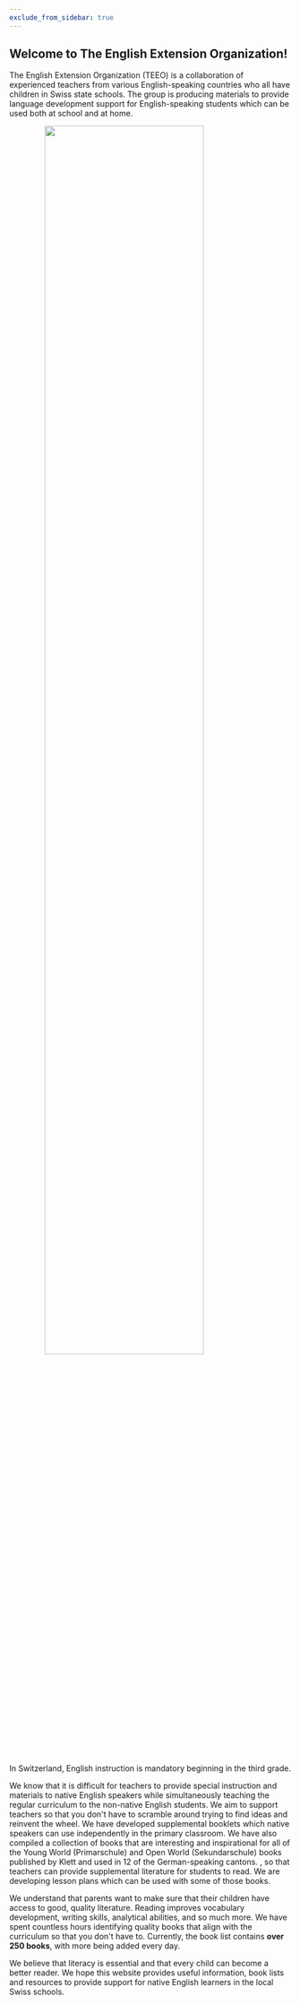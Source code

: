 ```yaml
---
exclude_from_sidebar: true
---
```


## Welcome to The English Extension Organization! 


The English Extension Organization (TEEO) is a collaboration of experienced teachers from various English-speaking countries who all have children in Swiss state schools. The group is producing materials to provide language development support for English-speaking students which can be used both at school and at home.  

<img src="https://i.imgur.com/msRysTK.png" width="75%" style="display:block;margin-left:auto;margin-right:auto;"/>
In Switzerland, English instruction is mandatory beginning in the third grade.  

We know that it is difficult for teachers to provide special instruction and materials to native English speakers while simultaneously teaching the regular curriculum to the non-native English students.  We aim to support  teachers so that you don't have to scramble around trying to find ideas and reinvent the wheel.  We have developed supplemental booklets which native speakers can use independently in the primary classroom.  We have also compiled a collection of books that are interesting and inspirational for all of the Young World (Primarschule) and Open World (Sekundarschule) books published by Klett and used in 12 of the German-speaking cantons. , so that teachers can provide supplemental literature for students to read.  We are developing lesson plans which can be used with some of those books. 

We understand that parents want to make sure that their children have access to good, quality literature.  Reading improves vocabulary development, writing skills, analytical abilities, and so much more.  We have spent countless hours identifying quality books that align with the curriculum so that you don't have to.  Currently, the book list contains **over 250 books**, with more being added every day.

We believe that literacy is essential and that every child can become a better reader.  We hope this website provides useful information, book lists and resources to provide support for native English learners in the local Swiss schools.  

<!--stackedit_data:
eyJoaXN0b3J5IjpbMTM1OTY0Nzg4MSwtMTE5MTA5NzAwMCwtMT
A4MzM4MzE0NCwtODAwMTM4NTY5LDEzNDE2NTIxNDYsLTQyNzMy
NDM1NSwtOTYzNTU0NDU1LDIwNzYzMjAyNjgsLTQ5MDU4MDM3OS
wtODE0NzE0NzU4LC0yMDM0MzAxNTY5LC0xMDg1MDYzNjk4LC0x
NjI0NzQ2MjcwLC0xMDUzMzk3NDAxLC0xNjI0NzQ2MjcwLDczMD
UyODgyOCwtOTUzODU0Mjc1LC05NTM4NTQyNzUsLTI5MzgwNTYw
MCwxNDc1NDY5NTA4XX0=
-->